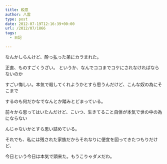 ```yaml
---
title: 殺意
author: 八雲
type: post
date: 2012-07-19T12:16:39+00:00
url: /2012/07/1866
tags:
  - 日記

---
```

なんかしらんけど、酔っ払った弟にカラまれた。
  
正直、ものすごくうざい。 というか、なんでココまでコケにされなければならないのか
  
すごい悔しい。本気で殺してくれようかとすら思うんだけど、こんな奴の為にそこまで
  
するのも何だかなでなんとか踏みとどまっている。

前々から思ってはいたんだけど、こいつ、生きてること自体が本気で世の中の為にならない
  
んじゃないかとすら思い詰めている。

それでも、私には残された家族だからそれなりに便宜を図ってきたつもりだけど、
  
今日という今日は本気で頭来た。もうこりゃダメだわ。
